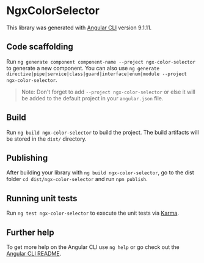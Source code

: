 # NgxColorSelector

This library was generated with [Angular CLI](https://github.com/angular/angular-cli) version 9.1.11.

## Code scaffolding

Run `ng generate component component-name --project ngx-color-selector` to generate a new component. You can also use `ng generate directive|pipe|service|class|guard|interface|enum|module --project ngx-color-selector`.
> Note: Don't forget to add `--project ngx-color-selector` or else it will be added to the default project in your `angular.json` file. 

## Build

Run `ng build ngx-color-selector` to build the project. The build artifacts will be stored in the `dist/` directory.

## Publishing

After building your library with `ng build ngx-color-selector`, go to the dist folder `cd dist/ngx-color-selector` and run `npm publish`.

## Running unit tests

Run `ng test ngx-color-selector` to execute the unit tests via [Karma](https://karma-runner.github.io).

## Further help

To get more help on the Angular CLI use `ng help` or go check out the [Angular CLI README](https://github.com/angular/angular-cli/blob/master/README.md).
